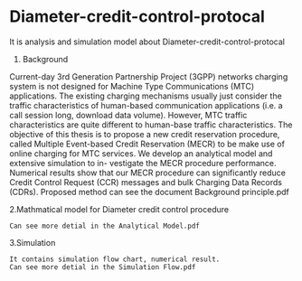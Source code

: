 Diameter-credit-control-protocal
================================
It is analysis and simulation model about Diameter-credit-control-protocal

1.	Background

Current-day 3rd Generation Partnership Project (3GPP) networks charging system is not designed for Machine Type Communications (MTC) applications. 
The existing charging mechanisms usually just consider the traffic characteristics of human-based communication applications (i.e. a call session long, download data volume). 
However, MTC traffic characteristics are quite different to human-base traffic characteristics. The objective of this thesis is to propose a new credit reservation procedure, called Multiple Event-based Credit Reservation (MECR) to be make use of online charging for MTC services. We develop an analytical model and extensive simulation to in- vestigate the MECR procedure performance. Numerical results show that our MECR procedure can significantly reduce Credit Control Request (CCR) messages and bulk Charging Data Records (CDRs).
Proposed method can see the document Background principle.pdf

2.Mathmatical model for Diameter credit control procedure

  	Can see more detial in the Analytical Model.pdf

3.Simulation

	It contains simulation flow chart, numerical result.
	Can see more detial in the Simulation Flow.pdf
